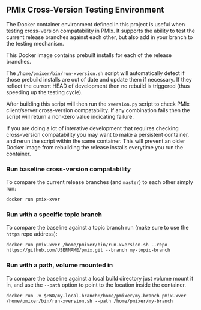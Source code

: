 ## PMIx Cross-Version Testing Environment

The Docker container environment defined in this project is useful when testing
cross-version compatability in PMIx. It supports the ability to test the current
release branches against each other, but also add in your branch to the testing
mechanism.

This Docker image contains prebuilt installs for each of the release branches.

The `/home/pmixer/bin/run-xversion.sh` script will automatically detect if those
prebuild installs are out of date and update them if necessary. If they reflect
the current HEAD of development then no rebuild is triggered (thus speeding up
the testing cycle).

After building this script will then run the `xversion.py` script to check
PMIx client/server cross-version compatability. If any combination fails
then the script will return a non-zero value indicating failure.

If you are doing a lot of interative development that requires checking cross-version
compatability you may want to make a persistent container, and rerun the script
within the same container. This will prevent an older Docker image from rebuilding
the release installs everytime you run the container.


### Run baseline cross-version compatability

To compare the current release branches (and `master`) to each other simply run:

```
docker run pmix-xver
```


### Run with a specific topic branch

To compare the baseline against a topic branch run (make sure to use the `https` repo address):

```
docker run pmix-xver /home/pmixer/bin/run-xversion.sh --repo https://github.com/USERNAME/pmix.git --branch my-topic-branch
```


### Run with a path, volume mounted in

To compare the baseline against a local build directory just volume mount it in, and use the `--path` option to point to the location inside the container.

```
docker run -v $PWD/my-local-branch:/home/pmixer/my-branch pmix-xver /home/pmixer/bin/run-xversion.sh --path /home/pmixer/my-branch
```
